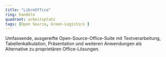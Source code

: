 ```yaml
---
title: "LibreOffice"
ring: handeln
quadrant: arbeitsplatz
tags: [Open Source, Green-Logistics ]
---
```


Umfassende, ausgereifte Open-Source-Office-Suite mit Textverarbeitung, Tabellenkalkulation, Präsentation und weiteren Anwendungen als Alternative zu proprietären Office-Lösungen.